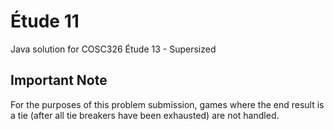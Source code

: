 # Étude 11

Java solution for COSC326 Étude 13 - Supersized

## Important Note

For the purposes of this problem submission, games where the end result is a tie (after all tie breakers have been exhausted) are not handled.
